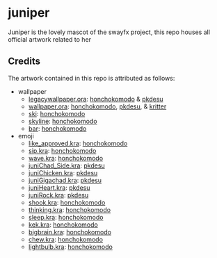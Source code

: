 # juniper
Juniper is the lovely mascot of the swayfx project, this repo houses all official artwork related to her

## Credits
The artwork contained in this repo is attributed as follows:
+ wallpaper
  + [legacywallpaper.ora](/wallpaper/legacywallpaper.ora): [honchokomodo](https://github.com/honchokomodo) & [pkdesu](https://github.com/pkdesuwu)
  + [wallpaper.ora](/wallpaper/wallpaper.ora): [honchokomodo](https://github.com/honchokomodo), [pkdesu](https://github.com/pkdesuwu), & [kritter](https://github.com/snowykritter)
  + [ski](20231229_ski_4096x4096.png): [honchokomodo](https://github.com/honchokomodo)
  + [skyline](20240413_skyline_4096x4096.png): [honchokomodo](https://github.com/honchokomodo)
  + [bar](20240622_bar_3840x2160.png): [honchokomodo](https://github.com/honchokomodo)
+ emoji
  + [like_approved.kra](/emoji/like_approved.kra): [honchokomodo](https://github.com/honchokomodo)
  + [sip.kra](/emoji/sip.kra): [honchokomodo](https://github.com/honchokomodo)
  + [wave.kra](/emoji/wave.kra): [honchokomodo](https://github.com/honchokomodo)
  + [juniChad_Side.kra](/emoji/juniChad_Side.kra): [pkdesu](https://github.com/pkdesuwu)
  + [juniChicken.kra](/emoji/juniChicken.kra): [pkdesu](https://github.com/pkdesuwu)
  + [juniGigachad.kra](/emoji/juniGigachad.kra): [pkdesu](https://github.com/pkdesuwu)
  + [juniHeart.kra](/emoji/juniHeart.kra): [pkdesu](https://github.com/pkdesuwu)
  + [juniRock.kra](/emoji/juniRock.kra): [pkdesu](https://github.com/pkdesuwu)
  + [shook.kra](/emoji/shook.kra): [honchokomodo](https://github.com/honchokomodo)
  + [thinking.kra](/emoji/thinking.kra): [honchokomodo](https://github.com/honchokomodo)
  + [sleep.kra](/emoji/sleep.kra): [honchokomodo](https://github.com/honchokomodo)
  + [kek.kra](/emoji/kek.kra): [honchokomodo](https://github.com/honchokomodo)
  + [bigbrain.kra](/emoji/bigbrain.kra): [honchokomodo](https://github.com/honchokomodo)
  + [chew.kra](/emoji/chew.kra): [honchokomodo](https://github.com/honchokomodo)
  + [lightbulb.kra](/emoji/lightbulb.kra): [honchokomodo](https://github.com/honchokomodo)

